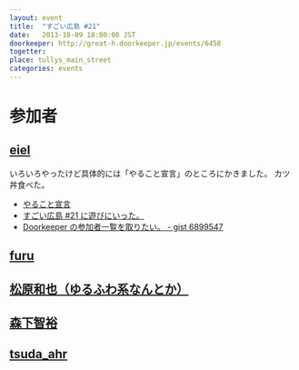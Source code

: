 ```yaml
---
layout: event
title:  "すごい広島 #21"
date:   2013-10-09 18:00:00 JST
doorkeeper: http://great-h.doorkeeper.jp/events/6458
togetter:
place: tullys_main_street
categories: events
---
```


# 参加者

## [eiel](http://eiel.info/)

いろいろやったけど具体的には「やること宣言」のところにかきました。
カツ丼食べた。

* [やること宣言](https://github.com/great-h/great-h.github.io/issues/323)
* [すごい広島 #21 に遊びにいった。](http://eielh-life.tumblr.com/post/63558929046/21)
* [Doorkeeper の参加者一覧を取りたい。 - gist 6899547](https://gist.github.com/eiel/6899547)

## [furu](http://twitter.com/pecosantoyobe)

## [松原和也（ゆるふわ系なんとか）](https://twitter.com/Toro_kun)

## [森下智裕](https://github.com/moriC)

## [tsuda_ahr](https://twitter.com/tsuda_ahr)
